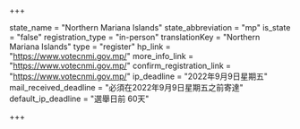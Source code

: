 +++

state_name = "Northern Mariana Islands"
state_abbreviation = "mp"
is_state = "false"
registration_type = "in-person"
translationKey = "Northern Mariana Islands"
type = "register"
hp_link = "https://www.votecnmi.gov.mp/"
more_info_link = "https://www.votecnmi.gov.mp/"
confirm_registration_link = "https://www.votecnmi.gov.mp/"
ip_deadline = "2022年9月9日星期五"
mail_received_deadline = "必須在2022年9月9日星期五之前寄達"
default_ip_deadline = "選舉日前 60天"

+++